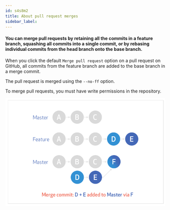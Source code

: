 ```yaml
---
id: s4s8m2
title: About pull request merges
sidebar_label:
---
```


#### You can merge pull requests by retaining all the commits in a feature branch, squashing all commits into a single commit, or by rebasing individual commits from the head branch onto the base branch.

When you click the default `Merge pull request` option on a pull request on GitHub, all commits from the feature branch are added to the base branch in a merge commit.

The pull request is merged using the `--no-ff` option.

To merge pull requests, you must have write permissions in the repository.


![xxx](https://raw.githubusercontent.com/ChickenKyiv/awesome-git-article/master/img/PR/standard-merge-commit-diagram.png)



<!-- https://help.github.com/en/articles/about-pull-request-merges -->

